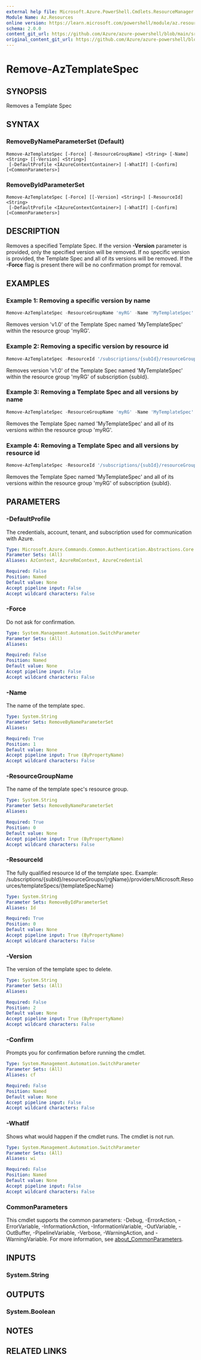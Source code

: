 ```yaml
---
external help file: Microsoft.Azure.PowerShell.Cmdlets.ResourceManager.dll-Help.xml
Module Name: Az.Resources
online version: https://learn.microsoft.com/powershell/module/az.resources/remove-aztemplatespec
schema: 2.0.0
content_git_url: https://github.com/Azure/azure-powershell/blob/main/src/Resources/Resources/help/Remove-AzTemplateSpec.md
original_content_git_url: https://github.com/Azure/azure-powershell/blob/main/src/Resources/Resources/help/Remove-AzTemplateSpec.md
---
```


# Remove-AzTemplateSpec

## SYNOPSIS
Removes a Template Spec

## SYNTAX

### RemoveByNameParameterSet (Default)
```
Remove-AzTemplateSpec [-Force] [-ResourceGroupName] <String> [-Name] <String> [[-Version] <String>]
 [-DefaultProfile <IAzureContextContainer>] [-WhatIf] [-Confirm] [<CommonParameters>]
```

### RemoveByIdParameterSet
```
Remove-AzTemplateSpec [-Force] [[-Version] <String>] [-ResourceId] <String>
 [-DefaultProfile <IAzureContextContainer>] [-WhatIf] [-Confirm] [<CommonParameters>]
```

## DESCRIPTION
Removes a specified Template Spec. If the version **-Version** parameter is provided, only the specified
version will be removed. If no specific version is provided, the Template Spec and all of its versions will
be removed. If the **-Force** flag is present there will be no confirmation prompt for removal.

## EXAMPLES

### Example 1: Removing a specific version by name
```powershell
Remove-AzTemplateSpec -ResourceGroupName 'myRG' -Name 'MyTemplateSpec' -Version 'v1.0'
```

Removes version 'v1.0' of the Template Spec named 'MyTemplateSpec' within the resource group 'myRG'.

### Example 2: Removing a specific version by resource id
```powershell
Remove-AzTemplateSpec -ResourceId '/subscriptions/{subId}/resourceGroups/myRG/providers/Microsoft.Resources/templateSpecs/MyTemplateSpec' -Version 'v1.0'
```

Removes version 'v1.0' of the Template Spec named 'MyTemplateSpec' within the resource group 'myRG' of subscription \{subId\}.

### Example 3: Removing a Template Spec and all versions by name
```powershell
Remove-AzTemplateSpec -ResourceGroupName 'myRG' -Name 'MyTemplateSpec'
```

Removes the Template Spec named 'MyTemplateSpec' and all of its versions within the resource group 'myRG'.

### Example 4: Removing a Template Spec and all versions by resource id
```powershell
Remove-AzTemplateSpec -ResourceId '/subscriptions/{subId}/resourceGroups/myRG/providers/Microsoft.Resources/templateSpecs/MyTemplateSpec'
```

Removes the Template Spec named 'MyTemplateSpec' and all of its versions within the resource group 'myRG' of subscription \{subId\}.

## PARAMETERS

### -DefaultProfile
The credentials, account, tenant, and subscription used for communication with Azure.

```yaml
Type: Microsoft.Azure.Commands.Common.Authentication.Abstractions.Core.IAzureContextContainer
Parameter Sets: (All)
Aliases: AzContext, AzureRmContext, AzureCredential

Required: False
Position: Named
Default value: None
Accept pipeline input: False
Accept wildcard characters: False
```

### -Force
Do not ask for confirmation.

```yaml
Type: System.Management.Automation.SwitchParameter
Parameter Sets: (All)
Aliases:

Required: False
Position: Named
Default value: None
Accept pipeline input: False
Accept wildcard characters: False
```

### -Name
The name of the template spec.

```yaml
Type: System.String
Parameter Sets: RemoveByNameParameterSet
Aliases:

Required: True
Position: 1
Default value: None
Accept pipeline input: True (ByPropertyName)
Accept wildcard characters: False
```

### -ResourceGroupName
The name of the template spec's resource group.

```yaml
Type: System.String
Parameter Sets: RemoveByNameParameterSet
Aliases:

Required: True
Position: 0
Default value: None
Accept pipeline input: True (ByPropertyName)
Accept wildcard characters: False
```

### -ResourceId
The fully qualified resource Id of the template spec.
Example: /subscriptions/{subId}/resourceGroups/{rgName}/providers/Microsoft.Resources/templateSpecs/{templateSpecName}

```yaml
Type: System.String
Parameter Sets: RemoveByIdParameterSet
Aliases: Id

Required: True
Position: 0
Default value: None
Accept pipeline input: True (ByPropertyName)
Accept wildcard characters: False
```

### -Version
The version of the template spec to delete.

```yaml
Type: System.String
Parameter Sets: (All)
Aliases:

Required: False
Position: 2
Default value: None
Accept pipeline input: True (ByPropertyName)
Accept wildcard characters: False
```

### -Confirm
Prompts you for confirmation before running the cmdlet.

```yaml
Type: System.Management.Automation.SwitchParameter
Parameter Sets: (All)
Aliases: cf

Required: False
Position: Named
Default value: None
Accept pipeline input: False
Accept wildcard characters: False
```

### -WhatIf
Shows what would happen if the cmdlet runs. The cmdlet is not run.

```yaml
Type: System.Management.Automation.SwitchParameter
Parameter Sets: (All)
Aliases: wi

Required: False
Position: Named
Default value: None
Accept pipeline input: False
Accept wildcard characters: False
```

### CommonParameters
This cmdlet supports the common parameters: -Debug, -ErrorAction, -ErrorVariable, -InformationAction, -InformationVariable, -OutVariable, -OutBuffer, -PipelineVariable, -Verbose, -WarningAction, and -WarningVariable. For more information, see [about_CommonParameters](http://go.microsoft.com/fwlink/?LinkID=113216).

## INPUTS

### System.String

## OUTPUTS

### System.Boolean

## NOTES

## RELATED LINKS
